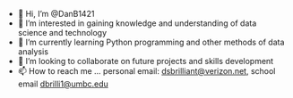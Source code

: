 - 👋 Hi, I’m @DanB1421
- 👀 I’m interested in gaining knowledge and understanding of data science and technology
- 🌱 I’m currently learning Python programming and other methods of data analysis
- 💞️ I’m looking to collaborate on future projects and skills development
- 📫 How to reach me ... personal email: dsbrilliant@verizon.net, school email dbrilli1@umbc.edu

<!---
DanB1421/DanB1421 is a ✨ special ✨ repository because its `README.md` (this file) appears on your GitHub profile.
You can click the Preview link to take a look at your changes.
--->
